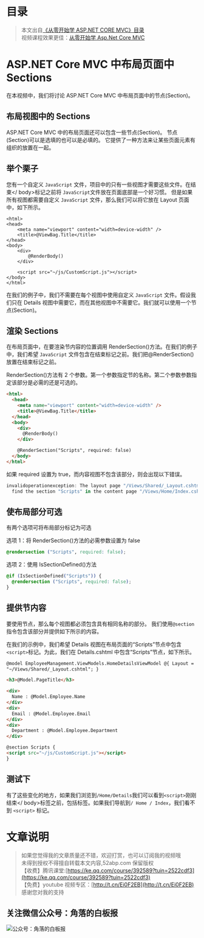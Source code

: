 # 目录
> 本文出自[《从零开始学 ASP.NET CORE MVC》目录](https://www.52abp.com/wiki/mvc/0.1.4/1.Intro) </br>
> 视频课程效果更佳：[从零开始学 Asp.Net Core MVC](https://study.163.com/course/courseMain.htm?courseId=1209215803&share=2&shareId=400000000309007) </br>

# ASP.NET Core MVC 中布局页面中 Sections

在本视频中，我们将讨论 ASP.NET Core MVC 中布局页面中的节点(Section)。

## 布局视图中的 Sections

ASP.NET Core MVC 中的布局页面还可以包含一些节点(Section)。 节点(Section)可以是选填的也可以是必填的。
它提供了一种方法来让某些页面元素有组织的放置在一起。

## 举个栗子

您有一个自定义 `JavaScript` 文件，项目中的只有一些视图才需要这些文件。在结束</ body>标记之前将 `JavaScript`文件放在页面底部是一个好习惯。
但是如果所有视图都需要自定义 `JavaScript` 文件，那么我们可以将它放在 Layout 页面中，如下所示。

```
<html>
<head>
    <meta name="viewport" content="width=device-width" />
    <title>@ViewBag.Title</title>
</head>
<body>
    <div>
        @RenderBody()
    </div>

    <script src="~/js/CustomScript.js"></script>
</body>
</html>
```

在我们的例子中，我们不需要在每个视图中使用自定义 `JavaScript` 文件。假设我们只在 Details 视图中需要它，而在其他视图中不需要它。我们就可以使用一个节点(Section)。

## 渲染 Sections

在布局页面中，在要渲染节内容的位置调用 RenderSection()方法。在我们的例子中，我们希望 `JavaScript` 文件包含在结束</body >标记之前。我们把@RenderSection() 放置在结束</body >标记之前。

RenderSection()方法有 2 个参数。第一个参数指定节的名称。第二个参数参数指定该部分是必需的还是可选的。

```html
<html>
  <head>
    <meta name="viewport" content="width=device-width" />
    <title>@ViewBag.Title</title>
  </head>
  <body>
    <div>
      @RenderBody()
    </div>

    @RenderSection("Scripts", required: false)
  </body>
</html>
```

如果 required 设置为 true，而内容视图不包含该部分，则会出现以下错误。

```javascript
invalidoperationexception: The layout page "/Views/Shared/_Layout.cshtml" cannot
  find the section "Scripts" in the content page "/Views/Home/Index.cshtml" .;
```

## 使布局部分可选

有两个选项可将布局部分标记为可选

选项 1：将 RenderSection()方法的必需参数设置为 false

```css
@rendersection ("Scripts", required: false);
```

选项 2：使用 IsSectionDefined()方法

```css
@if (IsSectionDefined("Scripts")) {
  @rendersection ("Scripts", required: false);
}
```

## 提供节内容

要使用节点，那么每个视图都必须包含具有相同名称的部分。
我们使用`@section` 指令包含该部分并提供如下所示的内容。

在我们的示例中，我们希望 Details 视图在布局页面的“Scripts”节点中包含`<script>`标记。为此，我们在 Details.cshtml 中包含“Scripts”节点，如下所示。

```html
@model EmployeeManagement.ViewModels.HomeDetailsViewModel @{ Layout =
"~/Views/Shared/_Layout.cshtml"; }

<h3>@Model.PageTitle</h3>

<div>
  Name : @Model.Employee.Name
</div>
<div>
  Email : @Model.Employee.Email
</div>
<div>
  Department : @Model.Employee.Department
</div>

@section Scripts {
<script src="~/js/CustomScript.js"></script>
}
```

## 测试下

有了这些变化的地方，如果我们浏览到`/Home/Details`我们可以看到`<script>`刚刚结束</ body>标签之前，包括标签。如果我们导航到`/ Home / Index`，我们看不到 `<script>` 标记。

# 文章说明

> 如果您觉得我的文章质量还不错，欢迎打赏，也可以订阅我的视频哦 </br>
> 未得到授权不得擅自转载本文内容,52abp.com 保留版权 </br>
> 【收费】腾讯课堂:[https://ke.qq.com/course/392589?tuin=2522cdf3](https://ke.qq.com/course/392589?tuin=2522cdf3) </br>
> 【免费】youtube 视频专区：[http://t.cn/Ei0F2EB](http://t.cn/Ei0F2EB) </br>
> 感谢您对我的支持

## 关注微信公众号：角落的白板报

![公众号：角落的白板报](https://upload-images.jianshu.io/upload_images/1979022-f19c505c18160c16.png)
